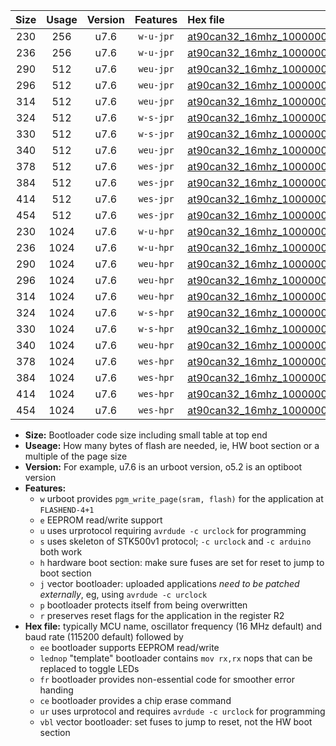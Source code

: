 |Size|Usage|Version|Features|Hex file|
|:-:|:-:|:-:|:-:|:--|
|230|256|u7.6|`w-u-jpr`|[at90can32_16mhz_1000000bps_ur_vbl.hex](https://raw.githubusercontent.com/stefanrueger/urboot/main/at90can32_16mhz_1000000bps_ur_vbl.hex)|
|236|256|u7.6|`w-u-jpr`|[at90can32_16mhz_1000000bps_lednop_ur_vbl.hex](https://raw.githubusercontent.com/stefanrueger/urboot/main/at90can32_16mhz_1000000bps_lednop_ur_vbl.hex)|
|290|512|u7.6|`weu-jpr`|[at90can32_16mhz_1000000bps_ee_ur_vbl.hex](https://raw.githubusercontent.com/stefanrueger/urboot/main/at90can32_16mhz_1000000bps_ee_ur_vbl.hex)|
|296|512|u7.6|`weu-jpr`|[at90can32_16mhz_1000000bps_ee_lednop_ur_vbl.hex](https://raw.githubusercontent.com/stefanrueger/urboot/main/at90can32_16mhz_1000000bps_ee_lednop_ur_vbl.hex)|
|314|512|u7.6|`weu-jpr`|[at90can32_16mhz_1000000bps_ee_lednop_fr_ur_vbl.hex](https://raw.githubusercontent.com/stefanrueger/urboot/main/at90can32_16mhz_1000000bps_ee_lednop_fr_ur_vbl.hex)|
|324|512|u7.6|`w-s-jpr`|[at90can32_16mhz_1000000bps_vbl.hex](https://raw.githubusercontent.com/stefanrueger/urboot/main/at90can32_16mhz_1000000bps_vbl.hex)|
|330|512|u7.6|`w-s-jpr`|[at90can32_16mhz_1000000bps_lednop_vbl.hex](https://raw.githubusercontent.com/stefanrueger/urboot/main/at90can32_16mhz_1000000bps_lednop_vbl.hex)|
|340|512|u7.6|`weu-jpr`|[at90can32_16mhz_1000000bps_ee_lednop_fr_ce_ur_vbl.hex](https://raw.githubusercontent.com/stefanrueger/urboot/main/at90can32_16mhz_1000000bps_ee_lednop_fr_ce_ur_vbl.hex)|
|378|512|u7.6|`wes-jpr`|[at90can32_16mhz_1000000bps_ee_vbl.hex](https://raw.githubusercontent.com/stefanrueger/urboot/main/at90can32_16mhz_1000000bps_ee_vbl.hex)|
|384|512|u7.6|`wes-jpr`|[at90can32_16mhz_1000000bps_ee_lednop_vbl.hex](https://raw.githubusercontent.com/stefanrueger/urboot/main/at90can32_16mhz_1000000bps_ee_lednop_vbl.hex)|
|414|512|u7.6|`wes-jpr`|[at90can32_16mhz_1000000bps_ee_lednop_fr_vbl.hex](https://raw.githubusercontent.com/stefanrueger/urboot/main/at90can32_16mhz_1000000bps_ee_lednop_fr_vbl.hex)|
|454|512|u7.6|`wes-jpr`|[at90can32_16mhz_1000000bps_ee_lednop_fr_ce_vbl.hex](https://raw.githubusercontent.com/stefanrueger/urboot/main/at90can32_16mhz_1000000bps_ee_lednop_fr_ce_vbl.hex)|
|230|1024|u7.6|`w-u-hpr`|[at90can32_16mhz_1000000bps_ur.hex](https://raw.githubusercontent.com/stefanrueger/urboot/main/at90can32_16mhz_1000000bps_ur.hex)|
|236|1024|u7.6|`w-u-hpr`|[at90can32_16mhz_1000000bps_lednop_ur.hex](https://raw.githubusercontent.com/stefanrueger/urboot/main/at90can32_16mhz_1000000bps_lednop_ur.hex)|
|290|1024|u7.6|`weu-hpr`|[at90can32_16mhz_1000000bps_ee_ur.hex](https://raw.githubusercontent.com/stefanrueger/urboot/main/at90can32_16mhz_1000000bps_ee_ur.hex)|
|296|1024|u7.6|`weu-hpr`|[at90can32_16mhz_1000000bps_ee_lednop_ur.hex](https://raw.githubusercontent.com/stefanrueger/urboot/main/at90can32_16mhz_1000000bps_ee_lednop_ur.hex)|
|314|1024|u7.6|`weu-hpr`|[at90can32_16mhz_1000000bps_ee_lednop_fr_ur.hex](https://raw.githubusercontent.com/stefanrueger/urboot/main/at90can32_16mhz_1000000bps_ee_lednop_fr_ur.hex)|
|324|1024|u7.6|`w-s-hpr`|[at90can32_16mhz_1000000bps.hex](https://raw.githubusercontent.com/stefanrueger/urboot/main/at90can32_16mhz_1000000bps.hex)|
|330|1024|u7.6|`w-s-hpr`|[at90can32_16mhz_1000000bps_lednop.hex](https://raw.githubusercontent.com/stefanrueger/urboot/main/at90can32_16mhz_1000000bps_lednop.hex)|
|340|1024|u7.6|`weu-hpr`|[at90can32_16mhz_1000000bps_ee_lednop_fr_ce_ur.hex](https://raw.githubusercontent.com/stefanrueger/urboot/main/at90can32_16mhz_1000000bps_ee_lednop_fr_ce_ur.hex)|
|378|1024|u7.6|`wes-hpr`|[at90can32_16mhz_1000000bps_ee.hex](https://raw.githubusercontent.com/stefanrueger/urboot/main/at90can32_16mhz_1000000bps_ee.hex)|
|384|1024|u7.6|`wes-hpr`|[at90can32_16mhz_1000000bps_ee_lednop.hex](https://raw.githubusercontent.com/stefanrueger/urboot/main/at90can32_16mhz_1000000bps_ee_lednop.hex)|
|414|1024|u7.6|`wes-hpr`|[at90can32_16mhz_1000000bps_ee_lednop_fr.hex](https://raw.githubusercontent.com/stefanrueger/urboot/main/at90can32_16mhz_1000000bps_ee_lednop_fr.hex)|
|454|1024|u7.6|`wes-hpr`|[at90can32_16mhz_1000000bps_ee_lednop_fr_ce.hex](https://raw.githubusercontent.com/stefanrueger/urboot/main/at90can32_16mhz_1000000bps_ee_lednop_fr_ce.hex)|

- **Size:** Bootloader code size including small table at top end
- **Useage:** How many bytes of flash are needed, ie, HW boot section or a multiple of the page size
- **Version:** For example, u7.6 is an urboot version, o5.2 is an optiboot version
- **Features:**
  + `w` urboot provides `pgm_write_page(sram, flash)` for the application at `FLASHEND-4+1`
  + `e` EEPROM read/write support
  + `u` uses urprotocol requiring `avrdude -c urclock` for programming
  + `s` uses skeleton of STK500v1 protocol; `-c urclock` and `-c arduino` both work
  + `h` hardware boot section: make sure fuses are set for reset to jump to boot section
  + `j` vector bootloader: uploaded applications *need to be patched externally*, eg, using `avrdude -c urclock`
  + `p` bootloader protects itself from being overwritten
  + `r` preserves reset flags for the application in the register R2
- **Hex file:** typically MCU name, oscillator frequency (16 MHz default) and baud rate (115200 default) followed by
  + `ee` bootloader supports EEPROM read/write
  + `lednop` "template" bootloader contains `mov rx,rx` nops that can be replaced to toggle LEDs
  + `fr` bootloader provides non-essential code for smoother error handing
  + `ce` bootloader provides a chip erase command
  + `ur` uses urprotocol and requires `avrdude -c urclock` for programming
  + `vbl` vector bootloader: set fuses to jump to reset, not the HW boot section
